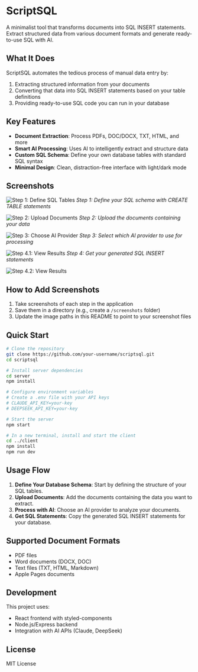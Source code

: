 # ScriptSQL

A minimalist tool that transforms documents into SQL INSERT statements. Extract structured data from various document formats and generate ready-to-use SQL with AI.

## What It Does

ScriptSQL automates the tedious process of manual data entry by:
1. Extracting structured information from your documents
2. Converting that data into SQL INSERT statements based on your table definitions
3. Providing ready-to-use SQL code you can run in your database

## Key Features

- **Document Extraction**: Process PDFs, DOC/DOCX, TXT, HTML, and more
- **Smart AI Processing**: Uses AI to intelligently extract and structure data
- **Custom SQL Schema**: Define your own database tables with standard SQL syntax
- **Minimal Design**: Clean, distraction-free interface with light/dark mode

## Screenshots

![Step 1: Define SQL Tables](/path/to/step1-screenshot.png)
*Step 1: Define your SQL schema with CREATE TABLE statements*

![Step 2: Upload Documents](/path/to/step2-screenshot.png)
*Step 2: Upload the documents containing your data*

![Step 3: Choose AI Provider](/path/to/step3-screenshot.png)
*Step 3: Select which AI provider to use for processing*

![Step 4.1: View Results](/path/to/step4-screenshot.png)
*Step 4: Get your generated SQL INSERT statements*

![Step 4.2: View Results](/path/to/step4-screenshot.png)

## How to Add Screenshots

1. Take screenshots of each step in the application
2. Save them in a directory (e.g., create a `/screenshots` folder)
3. Update the image paths in this README to point to your screenshot files

## Quick Start

```bash
# Clone the repository
git clone https://github.com/your-username/scriptsql.git
cd scriptsql

# Install server dependencies
cd server
npm install

# Configure environment variables
# Create a .env file with your API keys
# CLAUDE_API_KEY=your-key
# DEEPSEEK_API_KEY=your-key

# Start the server
npm start

# In a new terminal, install and start the client
cd ../client
npm install
npm run dev
```

## Usage Flow

1. **Define Your Database Schema**: Start by defining the structure of your SQL tables.
2. **Upload Documents**: Add the documents containing the data you want to extract.
3. **Process with AI**: Choose an AI provider to analyze your documents.
4. **Get SQL Statements**: Copy the generated SQL INSERT statements for your database.

## Supported Document Formats

- PDF files 
- Word documents (DOCX, DOC)
- Text files (TXT, HTML, Markdown)
- Apple Pages documents

## Development

This project uses:
- React frontend with styled-components
- Node.js/Express backend
- Integration with AI APIs (Claude, DeepSeek)

## License

MIT License
